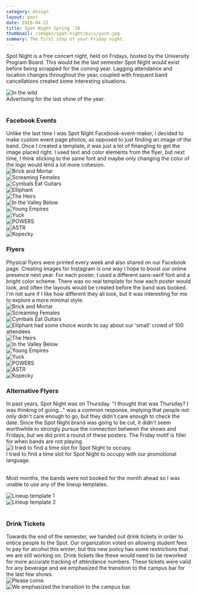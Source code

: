 ```yaml
---
category: design
layout: post
date: 2016-04-22
title: Spot Night Spring '16
thumbnail: /images/spot-night/pics/yuck.jpg
summary: The first stop of your Friday night.
---
```

Spot Night is a free concert night, held on Fridays, hosted by the University Program Board. This would be the last semester Spot Night would exist before being scrapped for the coming year. Lagging attendance and location changes throughout the year, coupled with frequent band cancellations created some interesting situations.

<div class = "post-image cover">
<image alt ="In the wild" src= "/images/spot-night/pics/ASTR.jpg"/> <br/>
Advertising for the last show of the year.</div>
<br/>
<h3>Facebook Events</h3>
Unlike the last time I was Spot Night Facebook-event-maker, I decided to make custom event page photos, as opposed to just finding an image of the band. Once I created a template, it was just a lot of finangling to get the image placed right. I used text and color elements from the flyer, but next time, I think sticking to the same font and maybe only changing the color of the logo would lend a lot more cohesion.

<div class = "post-image cover">
<image alt ="Brick and Mortar" src= "/images/spot-night/cover-photo/1-event.png"/> <br/>
</div><!--
--><div class = "post-image cover">
<image alt ="Screaming Females" src= "/images/spot-night/cover-photo/2-event.png"/> <br/>
</div><!--
--><div class = "post-image cover">
<image alt ="Cymbals Eat Guitars" src= "/images/spot-night/cover-photo/3-event.jpg"/> <br/>
</div><!-- <br/>
--><div class = "post-image cover">
<image alt ="Elliphant" src= "/images/spot-night/cover-photo/4-event.png"/> <br/>
</div><!--
--><div class = "post-image cover">
<image alt ="The Heirs" src= "/images/spot-night/cover-photo/5-event.png"/> <br/>
</div><!--
--><div class = "post-image cover">
<image alt ="In the Valley Below" src= "/images/spot-night/cover-photo/6-event.png"/> <br/>
</div><!-- <br/>
--><div class = "post-image cover">
<image alt ="Young Empires" src= "/images/spot-night/cover-photo/7-event.png"/> <br/>
</div><!--
--><div class = "post-image cover">
<image alt ="Yuck" src= "/images/spot-night/cover-photo/8-event.png"/> <br/>
</div><!--
--><div class = "post-image cover">
<image alt ="POWERS" src= "/images/spot-night/cover-photo/9-event.png"/> <br/>
</div><!-- <br/>
--><div class = "post-image cover">
<image alt ="ASTR" src= "/images/spot-night/cover-photo/10-event.png"/> <br/>
</div><!--
--><div class = "post-image cover">
<image alt ="Kopecky" src= "/images/spot-night/cover-photo/11-event.png"/> <br/>
</div><!--
-->

<h3>Flyers</h3>
Physical flyers were printed every week and also shared on our Facebook page. Creating images for Instagram is one way I hope to boost our online presence next year. For each poster, I used a different sans-serif font and a bright color scheme. There was no real template for how each poster would look, and often the layouts would be created before the band was booked. I'm not sure if I like how different they all look, but it was interesting for me to explore a more minimal style.

<div class = "post-image cover">
<image alt ="Brick and Mortar" src= "/images/spot-night/spot-night/01-brick-mortar-01.png"/> <br/>
</div><!--
--><div class = "post-image cover">
<image alt ="Screaming Females" src= "/images/spot-night/spot-night/2-screaming-females-01.png"/> <br/>
</div><!--
--><div class = "post-image cover">
<image alt ="Cymbals Eat Guitars" src= "/images/spot-night/spot-night/3-cymbals-2-01.png"/> <br/>
</div><!-- <br/>
--><div class = "post-image cover">
<image alt ="Elliphant had some choice words to say about our 'small' crowd of 100 attendees" src= "/images/spot-night/spot-night/color-12-01.png"/> <br/>
</div><!--
--><div class = "post-image cover">
<image alt ="The Heirs" src= "/images/spot-night/spot-night/color-11-01.png"/> <br/>
</div><!--
--><div class = "post-image cover">
<image alt ="In the Valley Below" src= "/images/spot-night/spot-night/6-valley-01.png"/> <br/>
</div><!-- <br/>
--><div class = "post-image cover">
<image alt ="Young Empires" src= "/images/spot-night/spot-night/color-15-01.png"/> <br/>
</div><!--
--><div class = "post-image cover">
<image alt ="Yuck" src= "/images/spot-night/spot-night/color_8-01.png"/> <br/>
</div><!--
--><div class = "post-image cover">
<image alt ="POWERS" src="/images/spot-night/spot-night/powers-01.png"/> <br/>
</div><!-- <br/>
--><div class = "post-image cover">
<image alt ="ASTR" src= "/images/spot-night/spot-night/ASTR!-01.png"/> <br/>
</div><!--
--><div class = "post-image cover">
<image alt ="Kopecky" src= "/images/spot-night/spot-night/color-14-01.png"/> <br/>
</div><!--
-->

<h3>Alternative Flyers</h3>
In past years, Spot Night was on Thursday. "I thought that was Thursday? I was thinking of going..." was a common response, implying that people not only didn't care enough to go, but they didn't care enough to check the date. Since the Spot Night brand was going to be cut, it didn't seem worthwhile to strongly pursue the connection between the shows and Fridays, but we did print a round of these posters. The Friday motif is filler for when bands are not playing.
<div class = "post-image">
<image alt ="I tried to find a time slot for Spot Night to occupy. " src= "/images/spot-night/pics/spot_night_friday-01.png"/> <br/>
I tried to find a time slot for Spot Night to occupy with our promotional language. 
</div>
<br/>

Most months, the bands were not booked for the month ahead so I was unable to use any of the lineup templates.
<div class = "post-image cover">
<image alt ="Lineup template 1" src= "/images/spot-night/pics/1_jan_lineup-01.png"/> <br/>
</div><!--
--><div class = "post-image cover">
<image alt ="Lineup template 2" src= "/images/spot-night/pics/4-april-01.png"/> <br/>
</div>
<br/>
<h3>Drink Tickets</h3>
Towards the end of the semester, we handed out drink tickets in order to entice people to the Spot. Our organization voted on allowing student fees to pay for alcohol this winter, but this new policy has some restrictions that we are still working on. Drink tickets like these would need to be reworked for more accurate tracking of attendance numbers. These tickets were valid for any beverage and we emphasized the transition to the campus bar for the last few shows.

<div class = "post-image cover">
<image alt ="Please come." src= "/images/spot-night/pics/white.jpg"/> <br/>
</div><!--
--><div class = "post-image cover">
<image alt ="We emphasized the transition to the campus bar." src= "/images/spot-night/pics/pink.jpg"/> <br/>



